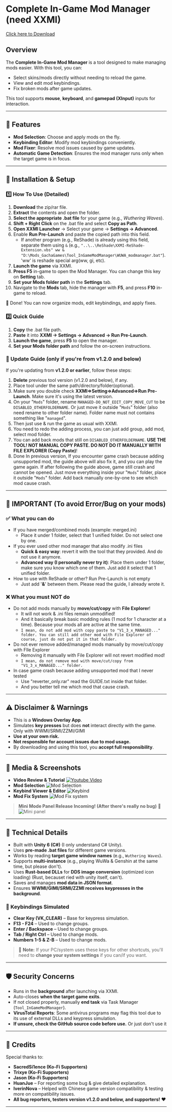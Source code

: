 # Complete In-Game Mod Manager (need XXMI)
[Click here to Download](https://gamebanana.com/mods/582623)

## Overview
The **Complete In-Game Mod Manager** is a tool designed to make managing mods easier. With this tool, you can:

- Select skins/mods directly without needing to reload the game.
- View and edit mod keybindings.
- Fix broken mods after game updates.

This tool supports **mouse**, **keyboard**, and **gamepad (XInput)** inputs for interaction.

---

## 🚀 Features
- **Mod Selection**: Choose and apply mods on the fly.
- **Keybinding Editor**: Modify mod keybindings conveniently.
- **Mod Fixer**: Resolve mod issues caused by game updates.
- **Automatic Game Detection**: Ensures the mod manager runs only when the target game is in focus.

---

## 📌 Installation & Setup

### 1️⃣ How To Use (Detailed)
1. **Download** the zip/rar file.
2. **Extract** the contents and open the folder.
3. **Select the appropriate .bat file** for your game (e.g., *Wuthering Waves*).
4. **Shift + Right Click** on the .bat file and select **Copy as Path**.
5. **Open XXMI Launcher** → Select your game → **Settings → Advanced**.
6. Enable **Run Pre-Launch** and paste the copied path into this field.
   - If another program (e.g., ReShade) is already using this field, separate them using `&` (e.g., `"..\..\ReShade\XXMI-ReShade-Extension.vbs" ww & "D:\Mods_GachaGames\Tool_InGameModManager\WUWA_modmanager.bat"`). 'ww' is reshade special arg(ww, gi, etc).
7. **Launch the game** via XXMI.
8. **Press F5** in-game to open the Mod Manager. You can change this key on **Setting** tab.
9. **Set your Mods folder path** in the **Settings** tab.
10. Navigate to the **Mods** tab, hide the manager with **F5**, and press **F10** in-game to reload.

🎉 Done! You can now organize mods, edit keybindings, and apply fixes.

### 2️⃣ Quick Guide
1. **Copy** the .bat file path.
2. **Paste** it into **XXMI → Settings → Advanced → Run Pre-Launch**.
3. **Launch the game**, press **F5** to open the manager.
4. **Set your Mods folder path** and follow the on-screen instructions.

### 🔄 Update Guide (only if you're from v1.2.0 and below)
If you're updating from **v1.2.0 or earlier**, follow these steps:

1. **Delete** previous tool version (v1.2.0 and below), if any.
2. Place tool under the same path/directory/folder(optional).
3. Make sure you double check **XXMI=>Setting=>Advanced=>Run Pre-Launch**. Make sure it's using the latest version.
4. On your "`Mods`" folder, rename `MANAGED-DO_NOT_EDIT_COPY_MOVE_CUT` to be `DISABLED_OTHERFOLDERNAME`.
Or just move it outside "`Mods`" folder (also need rename to other folder name). Folder name must not contains something like "`managed`".
6. Then just use & run the game as usual with XXMI.
7. You need to redo the adding process, you can just add group, add mod, select mod folder.
8. You can add back mods that still on `DISABLED_OTHERFOLDERNAME`. **USE THE TOOL! NOT MANUAL COPY PASTE. DO NOT DO IT MANUALLY WITH FILE EXPLORER (Copy Paste)**!
9. Done
   In previous version, If you encounter game crash because adding unsupported mod, the guide above will also fix it, and you can play the game again.
   If after following the guide above, game still crash and cannot be opened. Just move everything inside your "`Mods`" folder, place it outside "`Mods`" folder. Add back manually one-by-one to see which mod cause crash.

---
## 📌 IMPORTANT (To avoid Error/Bug on your mods)

### ✅ What you can do
- If you have merged/combined mods (example: merged.ini)
  - Place it under 1 folder, select that 1 unified folder. Do not select one by one.
- If you ever used other mod manager that also modify .ini files
  - **Quick & easy way**: revert it with the tool that they provided. And do not use it anymore.
  - **Advanced way (I personally never try it)**: Place them under 1 folder, make sure you know which one of them. Just add it select that 1 unified folder.
- How to use with ReShade or other? Run Pre-Launch is not empty
  - Just add '**&**' between them. Please read the guide, I already wrote it.
  
### ❌ What you must NOT do
- Do not add mods manually by **move/cut/copy** with **File Explorer**!
  - It will not work & .ini files remain unmodified!
  - And it basically break basic modding rules (1 mod for 1 character at a time). Because your mods all are active at the same time.
  - `I mean, do not add mod with copy paste to "V1_3_x_MANAGED..." folder. You can still add other mod with File Explorer of course, just do not put it in that folder.`
- Do not ever remove added/managed mods manually by move/cut/copy with FIle Explorer
  - Removing it manually with File Explorer will not revert modified mod!
  - `I mean, do not remove mod with move/cut/copy from  "V1_3_x_MANAGED..." folder.`
- In case game crash because adding unsupported mod that I never tested
  - Use "reverter_only.rar" read the GUIDE.txt inside that folder.
  - And you better tell me which mod that cause crash.

---

## ⚠️ Disclaimer & Warnings
- This is a **Windows Overlay App**.
- Simulates **key presses** but does **not** interact directly with the game. Only with WWMI/SRMI/ZZMI/GIMI
- **Use at your own risk.**
- **Not responsible for account issues due to mod usage.**
- By downloading and using this tool, you **accept full responsibility**.

---

## 📸 Media & Screenshots
- **Video Review & Tutorial**
  [![Youtube Video](https://img.youtube.com/vi/-PWS8t3XWS8/0.jpg)](https://www.youtube.com/watch?v=-PWS8t3XWS8)
- **Mod Selection**
  ![Mod Selection](https://files.gamebanana.com/img/ss/mods/67dbb710d0142.jpg)
- **Keybind Viewer & Editor**
  ![Keybind](https://files.gamebanana.com/img/ss/mods/67dbb711c5d28.jpg)
- **Mod Fix System**
  ![Mod Fix system](https://files.gamebanana.com/img/ss/mods/67dbb7165ab88.jpg)

> **Mini Mode Panel Release Incoming! (After there's really no bug)** 🎉
![Mini panel](https://files.gamebanana.com/img/ss/mods/67dbdb5e482ad.jpg)

---

## 🔧 Technical Details
- Built with **Unity 6 (C#)** (I only understand C# Unity).
- Uses **pre-made .bat files** for different game versions.
- Works by reading **target game window names** (e.g., `Wuthering Waves`).
- Supports **multi-instance** (e.g., playing WuWa & Genshin at the same time, but please don't).
- Uses **Rust-based DLLs** for **DDS image conversion** (optimized icon loading) (Rust, becauset ried with unity itself, can't).
- Saves and manages **mod data in JSON format**.
- Ensures **WWMI/GIMI/SRMI/ZZMI receives keypresses in the background**.

### 🔑 Keybindings Simulated
- **Clear Key (VK_CLEAR)** – Base for keypress simulation.
- **F13 - F24** – Used to change groups.
- **Enter / Backspace** – Used to change groups.
- **Tab / Right Ctrl** – Used to change mods.
- **Numbers 1-5 & Z-B** – Used to change mods.

> 🛑 **Note:** If your PC/system uses these keys for other shortcuts, you'll need to **change your system settings** if you can/if you want.

---

## 🛡️ Security Concerns
- Runs in the **background** after launching via XXMI.
- Auto-closes **when the target game exits**.
- If not closed properly, manually **end task** via Task Manager (`Tool_InGameModManager`).
- **VirusTotal Reports**: Some antivirus programs may flag this tool due to its use of external DLLs and keypress simulation.
- **If unsure, check the GitHub source code before use.** Or just don't use it

---

## 🙏 Credits
Special thanks to:
- **SacredSi1ence (Ko-Fi Supporters)**
- **Trixye (Ko-Fi Supporters)**
- **Jason (Ko-Fi Supporters)**
- **HuanJue** – For reporting some bug & give detailed explanation.
- **IverinNova** – Helped with Chinese game version compatibility & testing more on compatibility issues.
- **All bug reporters, testers version v1.2.0 and below, and supporters!** ❤️

---
